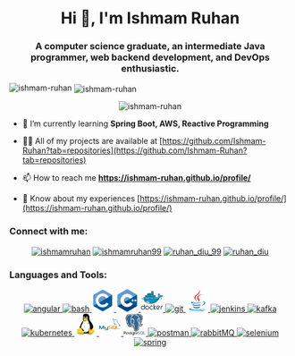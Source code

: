 <h1 align="center">Hi 👋, I'm Ishmam Ruhan</h1>
<h3 align="center">A computer science graduate, an intermediate Java programmer, web backend development, and DevOps enthusiastic.</h3>

<div class="d-flex justify-content-center">
<p><img align="left" src="https://github-readme-stats.vercel.app/api/top-langs?username=ishmam-ruhan&show_icons=true&locale=en&layout=compact" alt="ishmam-ruhan" /></p>

<p>&nbsp;<img align="center" src="https://github-readme-stats.vercel.app/api?username=ishmam-ruhan&show_icons=true&locale=en" alt="ishmam-ruhan" /></p>
</div>

<p align="center"> <img src="https://komarev.com/ghpvc/?username=ishmam-ruhan&label=Profile%20views&color=0e75b6&style=flat" alt="ishmam-ruhan" /> </p>



- 🌱 I’m currently learning **Spring Boot, AWS, Reactive Programming**

- 👨‍💻 All of my projects are available at [https://github.com/Ishmam-Ruhan?tab=repositories](https://github.com/Ishmam-Ruhan?tab=repositories)

- 📫 How to reach me **https://ishmam-ruhan.github.io/profile/**

- 📄 Know about my experiences [https://ishmam-ruhan.github.io/profile/](https://ishmam-ruhan.github.io/profile/)

<h3 align="left">Connect with me:</h3>
<p align="center">
<a href="https://linkedin.com/in/ishmamruhan" target="blank"><img align="center" src="https://raw.githubusercontent.com/rahuldkjain/github-profile-readme-generator/master/src/images/icons/Social/linked-in-alt.svg" alt="ishmamruhan" height="30" width="40" /></a>
<a href="https://fb.com/ishmamruhan99" target="blank"><img align="center" src="https://raw.githubusercontent.com/rahuldkjain/github-profile-readme-generator/master/src/images/icons/Social/facebook.svg" alt="ishmamruhan99" height="30" width="40" /></a>
<a href="https://www.codechef.com/users/ruhan_diu_99" target="blank"><img align="center" src="https://cdn.jsdelivr.net/npm/simple-icons@3.1.0/icons/codechef.svg" alt="ruhan_diu_99" height="30" width="40" /></a>
<a href="https://codeforces.com/profile/ruhan_diu" target="blank"><img align="center" src="https://raw.githubusercontent.com/rahuldkjain/github-profile-readme-generator/master/src/images/icons/Social/codeforces.svg" alt="ruhan_diu" height="30" width="40" /></a>
</p>

<h3 align="left">Languages and Tools:</h3>
<p align="center"> <a href="https://angular.io" target="_blank" rel="noreferrer"> <img src="https://angular.io/assets/images/logos/angular/angular.svg" alt="angular" width="40" height="40"/> </a> <a href="https://www.gnu.org/software/bash/" target="_blank" rel="noreferrer"> <img src="https://www.vectorlogo.zone/logos/gnu_bash/gnu_bash-icon.svg" alt="bash" width="40" height="40"/> </a> <a href="https://www.cprogramming.com/" target="_blank" rel="noreferrer"> <img src="https://raw.githubusercontent.com/devicons/devicon/master/icons/c/c-original.svg" alt="c" width="40" height="40"/> </a> <a href="https://www.w3schools.com/cpp/" target="_blank" rel="noreferrer"> <img src="https://raw.githubusercontent.com/devicons/devicon/master/icons/cplusplus/cplusplus-original.svg" alt="cplusplus" width="40" height="40"/> </a> <a href="https://www.docker.com/" target="_blank" rel="noreferrer"> <img src="https://raw.githubusercontent.com/devicons/devicon/master/icons/docker/docker-original-wordmark.svg" alt="docker" width="40" height="40"/> </a> <a href="https://git-scm.com/" target="_blank" rel="noreferrer"> <img src="https://www.vectorlogo.zone/logos/git-scm/git-scm-icon.svg" alt="git" width="40" height="40"/> </a> <a href="https://www.java.com" target="_blank" rel="noreferrer"> <img src="https://raw.githubusercontent.com/devicons/devicon/master/icons/java/java-original.svg" alt="java" width="40" height="40"/> </a> <a href="https://www.jenkins.io" target="_blank" rel="noreferrer"> <img src="https://www.vectorlogo.zone/logos/jenkins/jenkins-icon.svg" alt="jenkins" width="40" height="40"/> </a> <a href="https://kafka.apache.org/" target="_blank" rel="noreferrer"> <img src="https://www.vectorlogo.zone/logos/apache_kafka/apache_kafka-icon.svg" alt="kafka" width="40" height="40"/> </a> <a href="https://kubernetes.io" target="_blank" rel="noreferrer"> <img src="https://www.vectorlogo.zone/logos/kubernetes/kubernetes-icon.svg" alt="kubernetes" width="40" height="40"/> </a> <a href="https://www.linux.org/" target="_blank" rel="noreferrer"> <img src="https://raw.githubusercontent.com/devicons/devicon/master/icons/linux/linux-original.svg" alt="linux" width="40" height="40"/> </a> <a href="https://www.mysql.com/" target="_blank" rel="noreferrer"> <img src="https://raw.githubusercontent.com/devicons/devicon/master/icons/mysql/mysql-original-wordmark.svg" alt="mysql" width="40" height="40"/> </a> <a href="https://www.postgresql.org" target="_blank" rel="noreferrer"> <img src="https://raw.githubusercontent.com/devicons/devicon/master/icons/postgresql/postgresql-original-wordmark.svg" alt="postgresql" width="40" height="40"/> </a> <a href="https://postman.com" target="_blank" rel="noreferrer"> <img src="https://www.vectorlogo.zone/logos/getpostman/getpostman-icon.svg" alt="postman" width="40" height="40"/> </a> <a href="https://www.rabbitmq.com" target="_blank" rel="noreferrer"> <img src="https://www.vectorlogo.zone/logos/rabbitmq/rabbitmq-icon.svg" alt="rabbitMQ" width="40" height="40"/> </a> <a href="https://www.selenium.dev" target="_blank" rel="noreferrer"> <img src="https://raw.githubusercontent.com/detain/svg-logos/780f25886640cef088af994181646db2f6b1a3f8/svg/selenium-logo.svg" alt="selenium" width="40" height="40"/> </a> <a href="https://spring.io/" target="_blank" rel="noreferrer"> <img src="https://www.vectorlogo.zone/logos/springio/springio-icon.svg" alt="spring" width="40" height="40"/> </a> </p>


